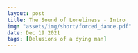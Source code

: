 ```yaml
---
layout: post
title: The Sound of Loneliness - Intro
img: "assets/img/short/forced_dance.pdf"
date: Dec 19 2021
tags: [Delusions of a dying man]
---
```

  
<br><br>
<div align="left">


<audio id="player">
  <source src="assets/Loneliness.mp3" /> 
</audio> 
  
</div>
<br><br>
<br><br>
<br><br>
<br><br>
<br><br>
<br><br> 

